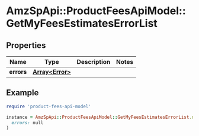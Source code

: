 # AmzSpApi::ProductFeesApiModel::GetMyFeesEstimatesErrorList

## Properties

| Name | Type | Description | Notes |
| ---- | ---- | ----------- | ----- |
| **errors** | [**Array&lt;Error&gt;**](Error.md) |  |  |

## Example

```ruby
require 'product-fees-api-model'

instance = AmzSpApi::ProductFeesApiModel::GetMyFeesEstimatesErrorList.new(
  errors: null
)
```

